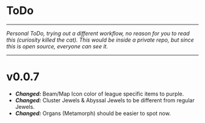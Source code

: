 # ToDo

---

*Personal ToDo, trying out a different workflow, no reason for you to read this (curiosity killed the cat). This would be inside a private repo, but since this is open source, everyone can see it.*

---

# v0.0.7
* ***Changed:*** Beam/Map Icon color of league specific items to purple.
* ***Changed:*** Cluster Jewels & Abyssal Jewels to be different from regular Jewels.
* ***Changed:*** Organs (Metamorph) should be easier to spot now.

